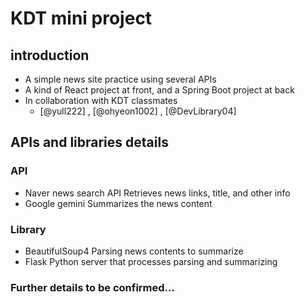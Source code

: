 # KDT mini project
## introduction
* A simple news site practice using several APIs
* A kind of React project at front, and a Spring Boot project at back
* In collaboration with KDT classmates
    - [@yull222] , [@ohyeon1002] , [@DevLibrary04]

## APIs and libraries details
### API
* Naver news search API
    Retrieves news links, title, and other info
* Google gemini
    Summarizes the news content
### Library
* BeautifulSoup4
    Parsing news contents to summarize
* Flask
    Python server that processes parsing and summarizing

### Further details to be confirmed…